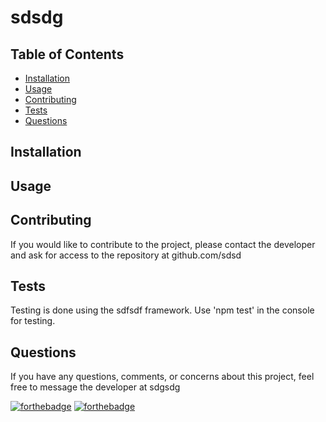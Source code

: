 
# sdsdg



## Table of Contents

- [Installation](#installation)
- [Usage](#usage)
- [Contributing](#contributing)
- [Tests](#tests)
- [Questions](#questions)

## Installation



## Usage



## Contributing

If you would like to contribute to the project, please contact the developer and ask for access to the repository at github.com/sdsd

## Tests

Testing is done using the sdfsdf framework. Use 'npm test' in the console for testing.

## Questions

If you have any questions, comments, or concerns about this project, feel free to message the developer at sdgsdg


[![forthebadge](https://forthebadge.com/images/badges/uses-html.svg)](https://forthebadge.com)
[![forthebadge](https://forthebadge.com/images/badges/uses-js.svg)](https://forthebadge.com)